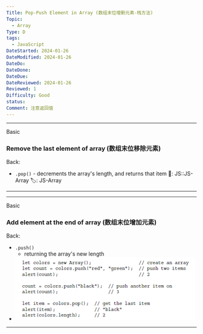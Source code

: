 ```yaml
---
Title: Pop-Push Element in Array (数组末位增删元素-栈方法)
Topic:
  - Array
Type: D
tags:
  - JavaScript
DateStarted: 2024-01-26
DateModified: 2024-01-26
DateDo:
DateDone:
DateDue:
DateReviewed: 2024-01-26
Reviewed: 1
Difficulty: Good
status:
Comment: 注意返回值
---
```


---

Basic

### Remove the last element of array (数组末位移除元素)

Back:

- `.pop()` - decrements the array's length, and returns that item
📌: JS::JS-Array
🏷️: JS-Array
<!--ID: 1706600287408-->

---

<!--SR:!2024-02-01,3,250-->

---

Basic

### Add element at the end of array (数组末位增加元素)

Back:

- `.push()`
  - returning the array's new length
- ![](z-Assets/1691305158023.png)
<!--ID: 1706600287411-->

---

<!--SR:!2024-02-01,3,250-->
